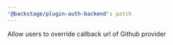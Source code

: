 ```yaml
---
'@backstage/plugin-auth-backend': patch
---
```


Allow users to override callback url of Github provider
